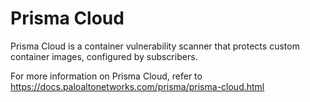 # Prisma Cloud

Prisma Cloud is a container vulnerability scanner that protects custom container images, configured by subscribers.

For more information on Prisma Cloud, refer to https://docs.paloaltonetworks.com/prisma/prisma-cloud.html